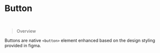# Button 
 <br />

> Overview

 Buttons are native `<button>` element enhanced based on the design styling provided in figma. 


